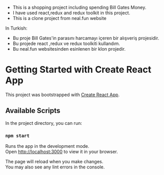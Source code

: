 * This is a shopping project including spending Bill Gates Money.
* I have used react,redux and redux toolkit in this project.
* This is a clone project from neal.fun website

In Turkish: 
* Bu proje Bill Gates'in parasını harcamayı içeren bir alışveriş projesidir.
* Bu projede react ,redux ve redux toolkiti kullandım.
* Bu neal.fun websitesinden esinlenen bir klon projedir.

# Getting Started with Create React App

This project was bootstrapped with [Create React App](https://github.com/facebook/create-react-app).

## Available Scripts

In the project directory, you can run:

### `npm start`

Runs the app in the development mode.\
Open [http://localhost:3000](http://localhost:3000) to view it in your browser.

The page will reload when you make changes.\
You may also see any lint errors in the console.
